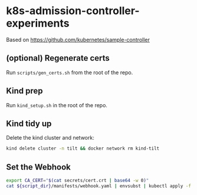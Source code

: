 # k8s-admission-controller-experiments

Based on https://github.com/kubernetes/sample-controller

## (optional) Regenerate certs
Run `scripts/gen_certs.sh` from the root of the repo.

## Kind prep
Run `kind_setup.sh` in the root of the repo.

## Kind tidy up
Delete the kind cluster and network:
```sh
kind delete cluster -n tilt && docker network rm kind-tilt
```

## Set the Webhook
```sh
export CA_CERT="$(cat secrets/cert.crt | base64 -w 0)"
cat ${script_dir}/manifests/webhook.yaml | envsubst | kubectl apply -f -
```
